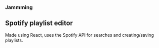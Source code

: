 ### Jammming 
## Spotify playlist editor

Made using React, uses the Spotify API for searches and creating/saving playlists.